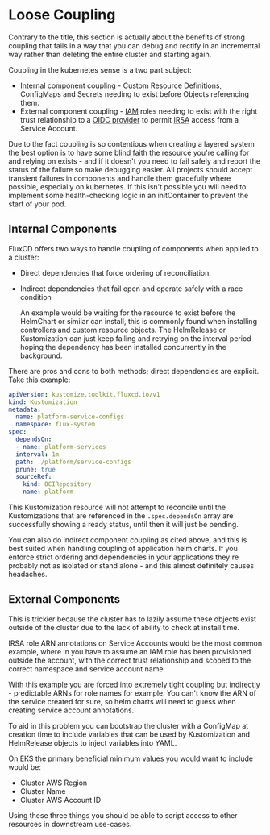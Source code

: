 # Loose Coupling

Contrary to the title, this section is actually about the benefits of strong coupling that fails in a way that you can debug and rectify in an incremental way rather than deleting the entire cluster and starting again.

Coupling in the kubernetes sense is a two part subject:

- Internal component coupling - Custom Resource Definitions, ConfigMaps and Secrets needing to exist before Objects referencing them.
- External component coupling - [IAM](https://aws.amazon.com/iam/getting-started/) roles needing to exist with the right trust relationship to a [OIDC provider](https://docs.aws.amazon.com/eks/latest/userguide/enable-iam-roles-for-service-accounts.html) to permit [IRSA](https://docs.aws.amazon.com/eks/latest/userguide/iam-roles-for-service-accounts.html) access from a Service Account.

Due to the fact coupling is so contentious when creating a layered system the best option is to have some blind faith the resource you're calling for and relying on exists - and if it doesn't you need to fail safely and report the status of the failure so make debugging easier. All projects should accept transient failures in components and handle them gracefully where possible, especially on kubernetes. If this isn't possible you will need to implement some health-checking logic in an initContainer to prevent the start of your pod.

## Internal Components

FluxCD offers two ways to handle coupling of components when applied to a cluster:

- Direct dependencies that force ordering of reconciliation.
- Indirect dependencies that fail open and operate safely with a race condition
  
    An example would be waiting for the resource to exist before the HelmChart or similar can install, this is commonly found when installing controllers and custom resource objects. The HelmRelease or Kustomization can just keep failing and retrying on the interval period hoping the dependency has been installed concurrently in the background.

There are pros and cons to both methods; direct dependencies are explicit. Take this example:

```yaml
apiVersion: kustomize.toolkit.fluxcd.io/v1
kind: Kustomization
metadata:
  name: platform-service-configs
  namespace: flux-system
spec:
  dependsOn:
  - name: platform-services
  interval: 1m
  path: ./platform/service-configs
  prune: true
  sourceRef:
    kind: OCIRepository
    name: platform
```

This Kustomization resource will not attempt to reconcile until the Kustomizations that are referenced in the `.spec.dependsOn` array are successfully showing a ready status, until then it will just be pending.

You can also do indirect component coupling as cited above, and this is best suited when handling coupling of application helm charts. If you enforce strict ordering and dependencies in your applications they're probably not as isolated or stand alone - and this almost definitely causes headaches.

## External Components

This is trickier because the cluster has to lazily assume these objects exist outside of the cluster due to the lack of ability to check at install time.

IRSA role ARN annotations on Service Accounts would be the most common example, where in you have to assume an IAM role has been provisioned outside the account, with the correct trust relationship and scoped to the correct namespace and service account name.

With this example you are forced into extremely tight coupling but indirectly - predictable ARNs for role names for example. You can't know the ARN of the service created for sure, so helm charts will need to guess when creating service account annotations.

To aid in this problem you can bootstrap the cluster with a ConfigMap at creation time to include variables that can be used by Kustomization and HelmRelease objects to inject variables into YAML.

On EKS the primary beneficial minimum values you would want to include would be:

- Cluster AWS Region
- Cluster Name
- Cluster AWS Account ID

Using these three things you should be able to script access to other resources in downstream use-cases.
